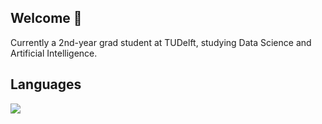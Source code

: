 ## Welcome 👋
Currently a 2nd-year grad student at TUDelft, studying Data Science and Artificial Intelligence.

## Languages

<a href="https://github.com/anuraghazra/github-readme-stats">
<picture>
  <source
    srcset="https://github-readme-stats-blush-five-92.vercel.app/api/top-langs/?username=Ivo-Yordanov&size_weight=0.2&count_weight=0.8&langs_count=14&layout=compact&card_width=400&theme=dark"
    media="(prefers-color-scheme: dark)"
  />
  <source
    srcset="https://github-readme-stats-blush-five-92.vercel.app/api/top-langs/?username=Ivo-Yordanov&size_weight=0.2&count_weight=0.8&langs_count=14&layout=compact&card_width=400&theme=graywhite"
    media="(prefers-color-scheme: light), (prefers-color-scheme: no-preference)"
  />
  <img src="https://github-readme-stats.vercel.app/api/top-langs/?username=Ivo-Yordanov" />
</picture>
</a>

<!--
**Ivo-Yordanov/Ivo-Yordanov** is a ✨ _special_ ✨ repository because its `README.md` (this file) appears on your GitHub profile.

Here are some ideas to get you started:

- 🔭 I’m currently working on ...
- 🌱 I’m currently learning ...
- 👯 I’m looking to collaborate on ...
- 🤔 I’m looking for help with ...
- 💬 Ask me about ...
- 📫 How to reach me: ...
- 😄 Pronouns: ...
- ⚡ Fun fact: ...
-->
